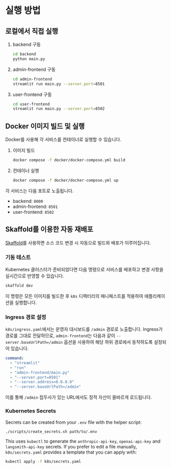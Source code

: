 # 실행 방법

## 로컬에서 직접 실행
1. backend 구동
   ```bash
   cd backend
   python main.py
   ```
2. admin-frontend 구동
   ```bash
   cd admin-frontend
   streamlit run main.py --server.port=8501
   ```
3. user-frontend 구동
   ```bash
   cd user-frontend
   streamlit run main.py --server.port=8502
   ```

## Docker 이미지 빌드 및 실행
Docker를 사용해 각 서비스를 컨테이너로 실행할 수 있습니다.

1. 이미지 빌드
   ```bash
   docker compose -f docker/docker-compose.yml build
   ```
2. 컨테이너 실행
   ```bash
   docker compose -f docker/docker-compose.yml up
   ```

각 서비스는 다음 포트로 노출됩니다.
- backend: `8000`
- admin-frontend: `8501`
- user-frontend: `8502`


## Skaffold를 이용한 자동 재배포
[Skaffold](https://skaffold.dev/)를 사용하면 소스 코드 변경 시 자동으로 빌드와 배포가 이루어집니다.

### 기동 테스트
Kubernetes 클러스터가 준비되었다면 다음 명령으로 서비스를 배포하고 변경 사항을 실시간으로 반영할 수 있습니다.

```bash
skaffold dev
```

이 명령은 모든 이미지를 빌드한 후 `k8s` 디렉터리의 매니페스트를 적용하여 애플리케이션을 실행합니다.

### Ingress 경로 설정
`k8s/ingress.yaml`에서는 운영자 대시보드를 `/admin` 경로로 노출합니다. Ingress가 경로를 그대로 전달하므로, `admin-frontend`는 다음과 같이 `--server.baseUrlPath=/admin` 옵션을 사용하여 해당 하위 경로에서 동작하도록 설정되어 있습니다.

```yaml
command:
  - "streamlit"
  - "run"
  - "admin-frontend/main.py"
  - "--server.port=8501"
  - "--server.address=0.0.0.0"
  - "--server.baseUrlPath=/admin"
```

이를 통해 `/admin` 접두사가 있는 URL에서도 정적 자산이 올바르게 로드됩니다.



### Kubernetes Secrets
Secrets can be created from your `.env` file with the helper script:

```bash
./scripts/create_secrets.sh path/to/.env
```

This uses `kubectl` to generate the `anthropic-api-key`, `openai-api-key` and `langsmith-api-key` secrets.  If you prefer to edit a file manually, `k8s/secrets.yaml` provides a template that you can apply with:

```bash
kubectl apply -f k8s/secrets.yaml
```

